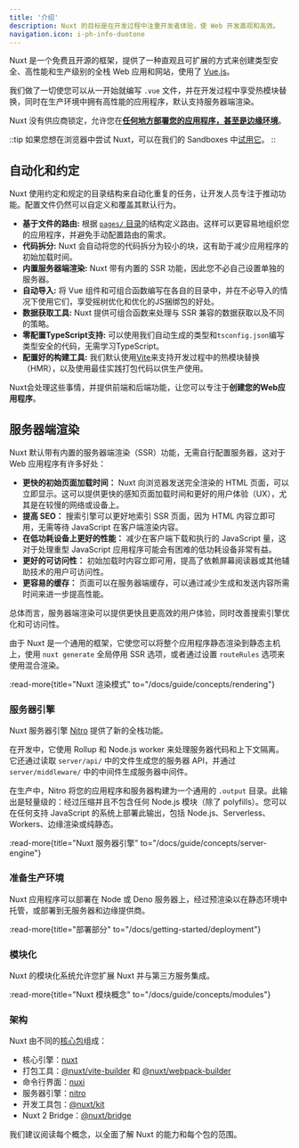 ```yaml
---
title: '介绍'
description: Nuxt 的目标是在开发过程中注重开发者体验，使 Web 开发直观和高效。
navigation.icon: i-ph-info-duotone
---
```


Nuxt 是一个免费且开源的框架，提供了一种直观且可扩展的方式来创建类型安全、高性能和生产级别的全栈 Web 应用和网站，使用了 [Vue.js](https://vuejs.org)。

我们做了一切使您可以从一开始就编写 `.vue` 文件，并在开发过程中享受热模块替换，同时在生产环境中拥有高性能的应用程序，默认支持服务器端渲染。

Nuxt 没有供应商锁定，允许您在[**任何地方部署您的应用程序，甚至是边缘环境**](/blog/nuxt-on-the-edge)。

::tip
如果您想在浏览器中尝试 Nuxt，可以在我们的 Sandboxes 中[试用它](/docs/getting-started/installation#play-online)。
::

## 自动化和约定

Nuxt 使用约定和规定的目录结构来自动化重复的任务，让开发人员专注于推动功能。配置文件仍然可以自定义和覆盖其默认行为。

- **基于文件的路由:** 根据 [`pages/` 目录](/docs/guide/directory-structure/pages)的结构定义路由。这样可以更容易地组织您的应用程序，并避免手动配置路由的需求。
- **代码拆分:** Nuxt 会自动将您的代码拆分为较小的块，这有助于减少应用程序的初始加载时间。
- **内置服务器端渲染:** Nuxt 带有内置的 SSR 功能，因此您不必自己设置单独的服务器。
- **自动导入:** 将 Vue 组件和可组合函数编写在各自的目录中，并在不必导入的情况下使用它们，享受摇树优化和优化的JS捆绑包的好处。
- **数据获取工具:** Nuxt 提供可组合函数来处理与 SSR 兼容的数据获取以及不同的策略。
- **零配置TypeScript支持:** 可以使用我们自动生成的类型和`tsconfig.json`编写类型安全的代码，无需学习TypeScript。
- **配置好的构建工具:** 我们默认使用[Vite](https://vitejs.dev)来支持开发过程中的热模块替换（HMR），以及使用最佳实践打包代码以供生产使用。

Nuxt会处理这些事情，并提供前端和后端功能，让您可以专注于**创建您的Web应用程序**。

## 服务器端渲染

Nuxt 默认带有内置的服务器端渲染（SSR）功能，无需自行配置服务器，这对于 Web 应用程序有许多好处：

- **更快的初始页面加载时间：** Nuxt 向浏览器发送完全渲染的 HTML 页面，可以立即显示。这可以提供更快的感知页面加载时间和更好的用户体验（UX），尤其是在较慢的网络或设备上。
- **提高 SEO：** 搜索引擎可以更好地索引 SSR 页面，因为 HTML 内容立即可用，无需等待 JavaScript 在客户端渲染内容。
- **在低功耗设备上更好的性能：** 减少在客户端下载和执行的 JavaScript 量，这对于处理重型 JavaScript 应用程序可能会有困难的低功耗设备非常有益。
- **更好的可访问性：** 初始加载时内容立即可用，提高了依赖屏幕阅读器或其他辅助技术的用户可访问性。
- **更容易的缓存：** 页面可以在服务器端缓存，可以通过减少生成和发送内容所需时间来进一步提高性能。

总体而言，服务器端渲染可以提供更快且更高效的用户体验，同时改善搜索引擎优化和可访问性。

由于 Nuxt 是一个通用的框架，它使您可以将整个应用程序静态渲染到静态主机上，使用 `nuxt generate` 全局停用 SSR 选项，或者通过设置 `routeRules` 选项来使用混合渲染。

:read-more{title="Nuxt 渲染模式" to="/docs/guide/concepts/rendering"}

### 服务器引擎

Nuxt 服务器引擎 [Nitro](https://nitro.unjs.io) 提供了新的全栈功能。

在开发中，它使用 Rollup 和 Node.js worker 来处理服务器代码和上下文隔离。它还通过读取 `server/api/` 中的文件生成您的服务器 API，并通过 `server/middleware/` 中的中间件生成服务器中间件。

在生产中，Nitro 将您的应用程序和服务器构建为一个通用的 `.output` 目录。此输出是轻量级的：经过压缩并且不包含任何 Node.js 模块（除了 polyfills）。您可以在任何支持 JavaScript 的系统上部署此输出，包括 Node.js、Serverless、Workers、边缘渲染或纯静态。

:read-more{title="Nuxt 服务器引擎" to="/docs/guide/concepts/server-engine"}

### 准备生产环境

Nuxt 应用程序可以部署在 Node 或 Deno 服务器上，经过预渲染以在静态环境中托管，或部署到无服务器和边缘提供商。

:read-more{title="部署部分" to="/docs/getting-started/deployment"}

### 模块化

Nuxt 的模块化系统允许您扩展 Nuxt 并与第三方服务集成。

:read-more{title="Nuxt 模块概念" to="/docs/guide/concepts/modules"}

### 架构

Nuxt 由不同的[核心包](https://github.com/nuxt/nuxt/tree/main/packages)组成：

- 核心引擎：[nuxt](https://github.com/nuxt/nuxt/tree/main/packages/nuxt)
- 打包工具：[@nuxt/vite-builder](https://github.com/nuxt/nuxt/tree/main/packages/vite) 和 [@nuxt/webpack-builder](https://github.com/nuxt/nuxt/tree/main/packages/webpack)
- 命令行界面：[nuxi](https://github.com/nuxt/nuxt/tree/main/packages/nuxi)
- 服务器引擎：[nitro](https://github.com/unjs/nitro)
- 开发工具包：[@nuxt/kit](https://github.com/nuxt/nuxt/tree/main/packages/kit)
- Nuxt 2 Bridge：[@nuxt/bridge](https://github.com/nuxt/bridge)

我们建议阅读每个概念，以全面了解 Nuxt 的能力和每个包的范围。
